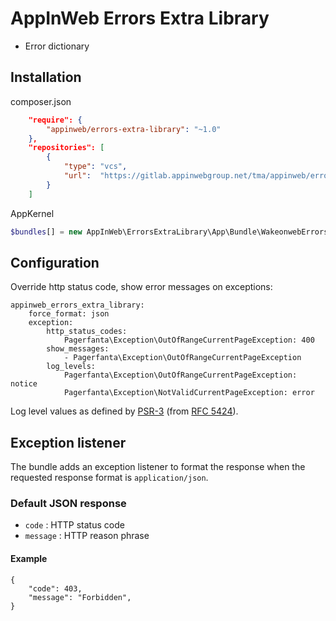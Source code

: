 AppInWeb Errors Extra Library
=============================

- Error dictionary

## Installation

composer.json

```json
    "require": {
        "appinweb/errors-extra-library": "~1.0"
    },
    "repositories": [
        {
            "type": "vcs",
            "url":  "https://gitlab.appinwebgroup.net/tma/appinweb/errors-extra-library.git"
        }
    ]
```


AppKernel

```php
$bundles[] = new AppInWeb\ErrorsExtraLibrary\App\Bundle\WakeonwebErrorsExtraLibraryBundle();
```

## Configuration

Override http status code, show error messages on exceptions:

```
appinweb_errors_extra_library:
    force_format: json
    exception:
        http_status_codes:
            Pagerfanta\Exception\OutOfRangeCurrentPageException: 400
        show_messages:
            - Pagerfanta\Exception\OutOfRangeCurrentPageException
        log_levels:
            Pagerfanta\Exception\OutOfRangeCurrentPageException: notice
            Pagerfanta\Exception\NotValidCurrentPageException: error

```

Log level values as defined by [PSR-3](http://www.php-fig.org/psr/psr-3/#basics) (from [RFC 5424](https://tools.ietf.org/html/rfc5424)).

## Exception listener

The bundle adds an exception listener to format the response when the requested response format is `application/json`.

### Default JSON response

 - `code` : HTTP status code
 - `message` : HTTP reason phrase

#### Example

```
{
    "code": 403,
    "message": "Forbidden",
}
```
